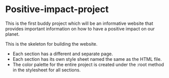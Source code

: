 # Positive-impact-project
This is the first buddy project which will be an informative website that provides important information on how to have a positive impact on our planet. 

This is the skeleton for building the website. 
- Each section has a different and separate page. 
- Each section has its own style sheet named the same as the HTML file. 
- The color palette for the entire project is created under the :root method in the stylesheet for all sections. 

